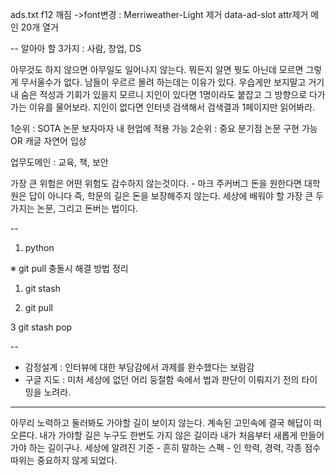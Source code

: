 ads.txt
f12 깨짐 ->font변경 : Merriweather-Light 제거
data-ad-slot attr제거
메인 20개 열거 

--
알아아 할 3가지 : 사람, 창업, DS

아무것도 하지 않으면 아무일도 일어나지 않는다.
뭐든지 알면 뭣도 아닌데 모르면 그렇게 무서울수가 없다.
남들이 우르르 몰려 하는데는 이유가 있다. 우습게만 보지말고 거기 내 숨은 적성과 기회가 있을지 모르니 지인이 있다면 1명이라도 붙잡고 그 방향으로 다가가는 이유를 물어보라. 지인이 없다면 인터넷 검색해서 검색결과 1페이지만 읽어봐라.


1순위 : SOTA 논문 보자마자 내 현업에 적용 가능
2순위 : 중요 분기점 논문 구현 가능 OR 캐글 자연어 입상


업무도메인 : 교육, 책, 보안


가장 큰 위험은 어떤 위험도 감수하지 않는것이다. - 마크 주커버그
돈을 원한다면 대학원은 답이 아니다 즉, 학문의 길은 돈을 보장해주지 않는다.
세상에 배워야 할 가장 큰 두가지는 논문, 그리고 돈버는 법이다.


-- 
1. python

※ git pull 충돌시 해결 방법 정리

1. git stash

2. git pull

3 git stash pop

--

- 감정설계 : 인터뷰에 대한 부담감에서 과제를 완수했다는 보람감
- 구글 지도 : 미처 세상에 없던 어리 둥절함 속에서 법과 판단이 이뤄지기 전의 타이밍을 노려라.


---

아무리 노력하고 둘러봐도 가야할 길이 보이지 않는다. 계속된 고민속에 결국 해답이 떠오른다. 내가 가야할 길은 누구도 한번도 가지 않은 길이라 내가 처음부터 새롭게 만들어가야 하는 길이구나. 세상에 알려진 기준 - 흔히 말하는 스펙 - 인 학력, 경력, 각종 점수 따위는 중요하지 않게 되었다.

